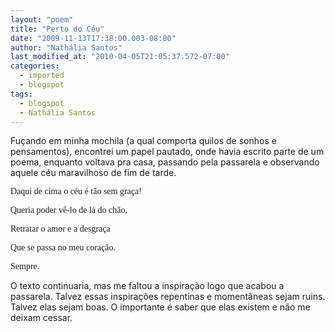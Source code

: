 ```yaml
---
layout: "poem"
title: "Perto do Céu"
date: "2009-11-13T17:38:00.003-08:00"
author: "Nathália Santos"
last_modified_at: "2010-04-05T21:05:37.572-07:00"
categories:
  - imported
  - blogspot
tags:
  - blogspot
  - Nathália Santos
---
```


Fuçando em minha mochila (a qual comporta quilos de sonhos e pensamentos), encontrei um papel pautado, onde havia escrito parte de um poema, enquanto voltava pra casa, passando pela passarela e observando aquele céu maravilhoso de fim de tarde.

<span style="font-family: verdana;">Daqui de cima o céu é tão sem graça!

</span><span style="font-family: verdana;">Queria poder vê-lo de lá do chão,

</span><span style="font-family: verdana;">Retratar o amor e a desgraça

</span><span style="font-family: verdana;">Que se passa no meu coração.

</span><span style="font-family: verdana;">Sempre.

O texto continuaria, mas me faltou a inspiração logo que acabou a passarela. Talvez essas inspirações repentinas e momentâneas sejam ruins. Talvez elas sejam boas. O importante é saber que elas existem e não me deixam cessar.</span>